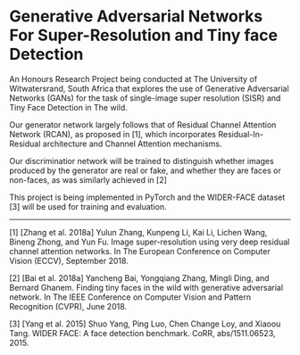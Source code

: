 # Generative Adversarial Networks For Super-Resolution and Tiny face Detection
 
An Honours Research Project being conducted at The University of Witwatersrand, South Africa that explores the use of Generative Adversarial Networks (GANs) for the task of single-image super resolution (SISR) and Tiny Face Detection in The wild. 

Our generator network largely follows that of Residual Channel Attention Network (RCAN), as proposed in [1], which incorporates Residual-In-Residual architecture and Channel Attention mechanisms. 

Our discriminatior network will be trained to distinguish whether images produced by the generator are real or fake, and whether they are faces or non-faces, as was similarly achieved in [2]

This project is being implemented in PyTorch and the WIDER-FACE dataset [3] will be used for training and evaluation.

------------------------------------------------------------------------------------------------
[1] [Zhang et al. 2018a] Yulun Zhang, Kunpeng Li, Kai Li, Lichen Wang, Bineng Zhong,
and Yun Fu. Image super-resolution using very deep residual channel attention
networks. In The European Conference on Computer Vision (ECCV), September
2018.

[2] [Bai et al. 2018a] Yancheng Bai, Yongqiang Zhang, Mingli Ding, and Bernard Ghanem.
Finding tiny faces in the wild with generative adversarial network. In The IEEE
Conference on Computer Vision and Pattern Recognition (CVPR), June 2018.

[3] [Yang et al. 2015] Shuo Yang, Ping Luo, Chen Change Loy, and Xiaoou Tang. WIDER
FACE: A face detection benchmark. CoRR, abs/1511.06523, 2015.
